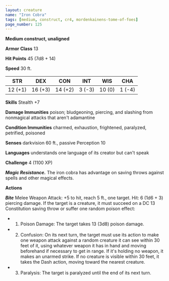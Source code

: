 ```yaml
---
layout: creature
name: "Iron Cobra"
tags: [medium, construct, cr4, mordenkainens-tome-of-foes]
page_number: 125
---
```


**Medium construct, unaligned**

**Armor Class** 13

**Hit Points** 45  (7d8 + 14)

**Speed** 30 ft.

|   STR   |   DEX   |   CON   |   INT   |   WIS   |   CHA   |
|:-------:|:-------:|:-------:|:-------:|:-------:|:-------:|
| 12 (+1) | 16 (+3) | 14 (+2) | 3 (-3) | 10 (0) | 1 (-4) |

**Skills** Stealth +7

**Damage Immunities** poison; bludgeoning, piercing, and slashing from nonmagical attacks that aren't adamantine

**Condition Immunities** charmed, exhaustion, frightened, paralyzed, petrified, poisoned

**Senses** darkvision 60 ft., passive Perception 10

**Languages** understands one language of its creator but can't speak

**Challenge** 4 (1100 XP)

***Magic Resistance.*** The iron cobra has advantage on saving throws against spells and other magical effects.

**Actions**

***Bite*** Melee Weapon Attack: +5 to hit, reach 5 ft., one target. Hit: 6 (1d6 + 3) piercing damage. If the target is a creature, it must succeed on a DC 13 Constitution saving throw or suffer one random poison effect:
* 1. Poison Damage: The target takes 13 (3d8) poison damage.
* 2. Confusion: On its next turn, the target must use its action to make one weapon attack against a random creature it can see within 30 feet of it, using whatever weapon it has in hand and moving beforehand if necessary to get in range. If it's holding no weapon, it makes an unarmed strike. If no creature is visible within 30 feet, it takes the Dash action, moving toward the nearest creature.
* 3. Paralysis: The target is paralyzed until the end of its next turn.